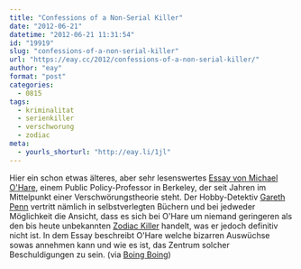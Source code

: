 ```yaml
---
title: "Confessions of a Non-Serial Killer"
date: "2012-06-21"
datetime: "2012-06-21 11:31:54"
id: "19919"
slug: "confessions-of-a-non-serial-killer"
url: "https://eay.cc/2012/confessions-of-a-non-serial-killer/"
author: "eay"
format: "post"
categories:
  - 0815
tags:
  - kriminalitat
  - serienkiller
  - verschworung
  - zodiac
meta:
  - yourls_shorturl: "http://eay.li/1jl"
---
```


Hier ein schon etwas älteres, aber sehr lesenswertes [Essay von Michael O'Hare](http://www.washingtonmonthly.com/features/2009/0905.ohare.html), einem Public Policy-Professor in Berkeley, der seit Jahren im Mittelpunkt einer Verschwörungstheorie steht. Der Hobby-Detektiv [Gareth Penn](http://en.wikipedia.org/wiki/Gareth_Penn) vertritt nämlich in selbstverlegten Büchern und bei jedweder Möglichkeit die Ansicht, dass es sich bei O'Hare um niemand geringeren als den bis heute unbekannten [Zodiac Killer](http://en.wikipedia.org/wiki/Zodiac_Killer) handelt, was er jedoch definitiv nicht ist. In dem Essay beschreibt O'Hare welche bizarren Auswüchse sowas annehmen kann und wie es ist, das Zentrum solcher Beschuldigungen zu sein. (via [Boing Boing](http://boingboing.net/2012/06/18/what-its-like-to-be-the-subj.html))
